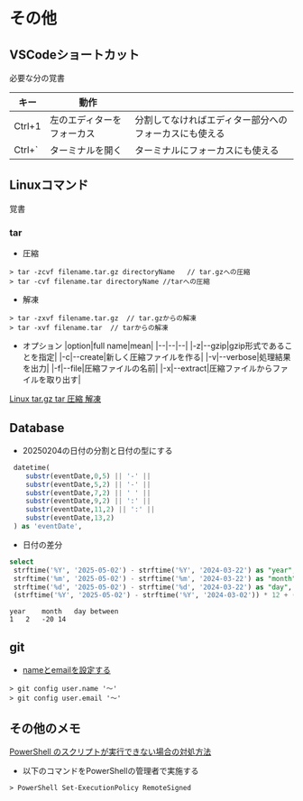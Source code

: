 # その他

## VSCodeショートカット

必要な分の覚書

|キー|動作||
|--|--|--|
|Ctrl+1|左のエディターをフォーカス|分割してなければエディター部分へのフォーカスにも使える|
|Ctrl+`|ターミナルを開く|ターミナルにフォーカスにも使える|

## Linuxコマンド

覚書

### tar

* 圧縮

``` text
> tar -zcvf filename.tar.gz directoryName   // tar.gzへの圧縮
> tar -cvf filename.tar directoryName //tarへの圧縮
```

* 解凍

``` text
> tar -zxvf filename.tar.gz  // tar.gzからの解凍
> tar -xvf filename.tar  // tarからの解凍
```

* オプション
|option|full name|mean|
|--|--|--|
|-z|--gzip|gzip形式であることを指定|
|-c|--create|新しく圧縮ファイルを作る|
|-v|--verbose|処理結果を出力|
|-f|--file|圧縮ファイルの名前|
|-x|--extract|圧縮ファイルからファイルを取り出す|

[Linux tar.gz tar 圧縮 解凍](https://qiita.com/HyunwookPark/items/047ba2da9ef16bcac356)

## Database

* 20250204の日付の分割と日付の型にする

``` sql
 datetime(
    substr(eventDate,0,5) || '-' || 
    substr(eventDate,5,2) || '-' || 
    substr(eventDate,7,2) || ' ' || 
    substr(eventDate,9,2) || ':' || 
    substr(eventDate,11,2) || ':' || 
    substr(eventDate,13,2) 
 ) as 'eventDate',
```

* 日付の差分

``` sql
select 
 strftime('%Y', '2025-05-02') - strftime('%Y', '2024-03-22') as "year",
 strftime('%m', '2025-05-02') - strftime('%m', '2024-03-22') as "month",
 strftime('%d', '2025-05-02') - strftime('%d', '2024-03-22') as "day",
 (strftime('%Y', '2025-05-02') - strftime('%Y', '2024-03-02')) * 12 + (strftime('%m', '2025-05-02') - strftime('%m', '2024-03-02')) as "between"
```

``` text
year	month	day	between
1	2	-20	14
```
## git

- [nameとemailを設定する](https://docs.github.com/ja/get-started/git-basics/setting-your-username-in-git)

``` text
> git config user.name '～'
> git config user.email '～'
```


## その他のメモ

[PowerShell のスクリプトが実行できない場合の対処方法](https://warawaforce.hatenablog.com/entry/2020/07/29/231649)

* 以下のコマンドをPowerShellの管理者で実施する

``` text
> PowerShell Set-ExecutionPolicy RemoteSigned
```
